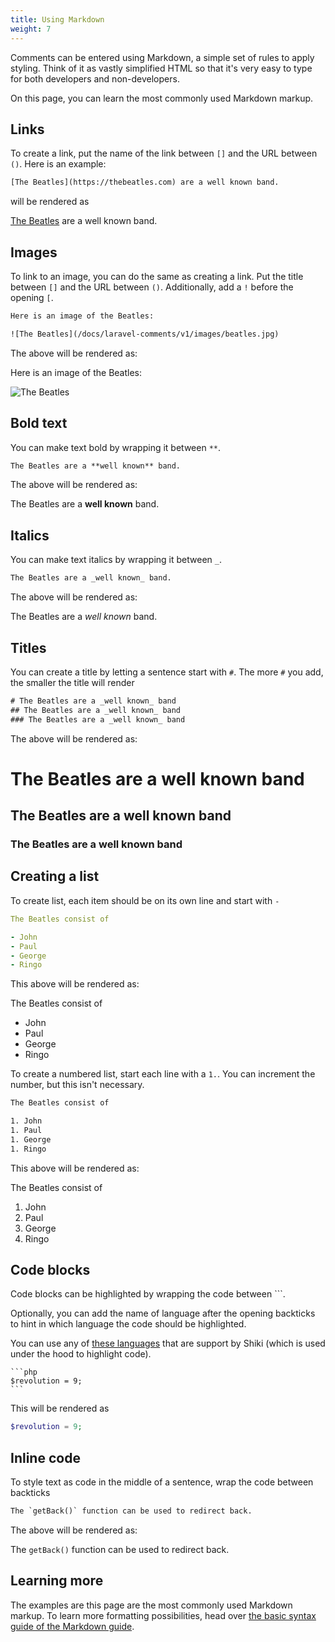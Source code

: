```yaml
---
title: Using Markdown
weight: 7
---
```


Comments can be entered using Markdown, a simple set of rules to apply styling. Think of it as vastly simplified HTML so that it's very easy to type for both developers and non-developers.

On this page, you can learn the most commonly used Markdown markup.

## Links

To create a link, put the name of the link between `[]` and the URL between `()`. Here is an example:

```txt
[The Beatles](https://thebeatles.com) are a well known band.
```

will be rendered as


[The Beatles](https://thebeatles.com) are a well known band.

## Images

To link to an image, you can do the same as creating a link. Put the title between `[]` and the URL between `()`. Additionally, add a `!` before the opening `[`.

```txt
Here is an image of the Beatles:

![The Beatles](/docs/laravel-comments/v1/images/beatles.jpg)
```

The above will be rendered as:

Here is an image of the Beatles:

![The Beatles](/docs/laravel-comments/v1/images/beatles.jpg)

## Bold text

You can make text bold by wrapping it between `**`.

```txt
The Beatles are a **well known** band.
```

The above will be rendered as:

The Beatles are a **well known** band.

## Italics

You can make text italics by wrapping it between `_`.

```txt
The Beatles are a _well known_ band.
```

The above will be rendered as:

The Beatles are a _well known_ band.

## Titles

You can create a title by letting a sentence start with `#`. The more `#` you add, the smaller the title will render

```txt
# The Beatles are a _well known_ band
## The Beatles are a _well known_ band
### The Beatles are a _well known_ band
```

The above will be rendered as:

# The Beatles are a well known band
## The Beatles are a well known band
### The Beatles are a well known band

## Creating a list

To create list, each item should be on its own line and start with `-`

```yaml
The Beatles consist of

- John
- Paul
- George
- Ringo
```

This above will be rendered as:

The Beatles consist of

- John
- Paul
- George
- Ringo

To create a numbered list, start each line with a `1.`. You can increment the number, but this isn't necessary.

````txt
The Beatles consist of

1. John
1. Paul
1. George
1. Ringo
````

This above will be rendered as:

The Beatles consist of

1. John
1. Paul
1. George
1. Ringo


## Code blocks

Code blocks can be highlighted by wrapping the code between \`\`\`\. 

Optionally, you can add the name of language after the opening backticks to hint in which language the code should be highlighted. 

You can use any of [these languages](https://github.com/shikijs/shiki/blob/main/docs/languages.md#all-languages) that are support by Shiki (which is used under the hood to highlight code).

````
```php
$revolution = 9;
```
````

This will be rendered as 

```php
$revolution = 9;
```


## Inline code

To style text as code in the middle of a sentence, wrap the code between backticks

```txt
The `getBack()` function can be used to redirect back.
```

The above will be rendered as: 

The `getBack()` function can be used to redirect back.

## Learning more

The examples are this page are the most commonly used Markdown markup. To learn more formatting possibilities, head over [the basic syntax guide of the Markdown guide](https://www.markdownguide.org/basic-syntax/).
